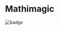 # Mathimagic

![badge](https://img.shields.io/endpoint?url=https://gist.githubusercontent.com/guypritchard/9ad2229158bd5f447dc0ad93c42ae34f/raw/code-coverage.json)
